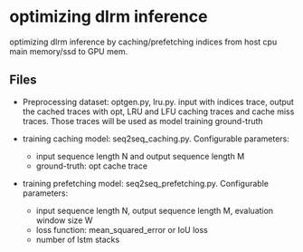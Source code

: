# optimizing dlrm inference

optimizing dlrm inference by caching/prefetching indices from host cpu main memory/ssd to GPU mem.

## Files
 - Preprocessing dataset: optgen.py, lru.py. input with indices trace, output the cached traces with opt, LRU and LFU caching traces and cache miss traces. Those traces will be used as model training ground-truth

 - training caching model: seq2seq_caching.py. Configurable parameters:
   - input sequence length N and output sequence length M
   - ground-truth: opt cache trace

 - training prefetching model: seq2seq_prefetching.py. Configurable parameters:
   - input sequence length N, output sequence length M, evaluation window size W
   - loss function: mean_squared_error or IoU loss
   - number of lstm stacks
